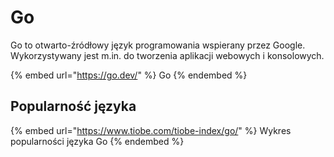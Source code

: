 # Go

Go to otwarto-źródłowy język programowania wspierany przez Google. Wykorzystywany jest m.in. do tworzenia aplikacji webowych i konsolowych.

{% embed url="https://go.dev/" %}
Go
{% endembed %}

## Popularność języka

{% embed url="https://www.tiobe.com/tiobe-index/go/" %}
Wykres popularności języka Go
{% endembed %}